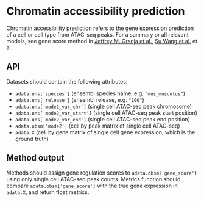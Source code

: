 # Chromatin accessibility prediction

Chromatin accessibility prediction refers to the gene expression prediction of a cell or cell type from ATAC-seq peaks. For a summary or all relevant models, see gene score method in [Jeffrey M. Granja et al.](https://www.biorxiv.org/content/10.1101/2020.04.28.066498v1), [Su Wang et al.](https://pubmed.ncbi.nlm.nih.gov/24263090/) et al.

## API

Datasets should contain the following attributes:

* `adata.uns['species']` (ensembl species name, e.g. `"mus_musculus"`)
* `adata.uns['release']` (ensembl release, e.g. `"100"`)
* `adata.uns['mode2_var_chr']` (single cell ATAC-seq peak chromosome)
* `adata.uns['mode2_var_start']` (single cell ATAC-seq peak start position)
* `adata.uns['mode2_var_end']` (single cell ATAC-seq peak end position)
* `adata.obsm['mode2']` (cell by peak matrix of single cell ATAC-seq)
* `adata.X` (cell by gene matrix of single cell gene expression, which is the ground truth)

## Method output
Methods should assign gene regulation scores to `adata.obsm['gene_score']` using only single cell ATAC-seq peak counts.
Metrics function should compare `adata.obsm['gene_score']` with the true gene expression in `adata.X`, and return float metrics.
